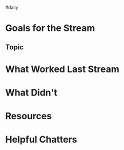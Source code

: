 #daily

# Goals for the Stream

## Topic

# What Worked Last Stream

# What Didn't

# Resources

# Helpful Chatters